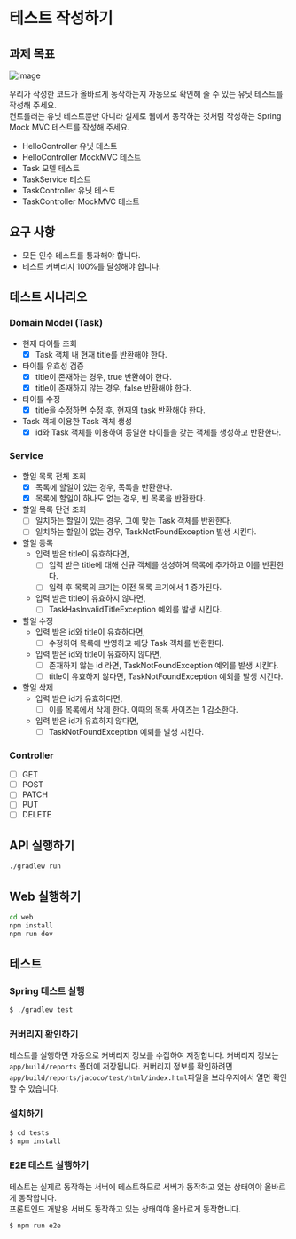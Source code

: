 # 테스트 작성하기

## 과제 목표

![image](https://user-images.githubusercontent.com/14071105/104756530-45f47f80-579f-11eb-9bbf-d47d065e207b.png)

우리가 작성한 코드가 올바르게 동작하는지 자동으로 확인해 줄 수 있는 유닛 테스트를 작성해 주세요.  
컨트롤러는 유닛 테스트뿐만 아니라 실제로 웹에서 동작하는 것처럼 작성하는 Spring Mock MVC 
테스트를 작성해 주세요.

* HelloController 유닛 테스트
* HelloController MockMVC 테스트
* Task 모델 테스트
* TaskService 테스트
* TaskController 유닛 테스트
* TaskController MockMVC 테스트

## 요구 사항

- 모든 인수 테스트를 통과해야 합니다.
- 테스트 커버리지 100%를 달성해야 합니다.

## 테스트 시나리오
### Domain Model (Task)
- 현재 타이틀 조회
  - [x] Task 객체 내 현재 title를 반환해야 한다.
- 타이틀 유효성 검증
  - [x] title이 존재하는 경우, true 반환해야 한다.
  - [x] title이 존재하지 않는 경우, false 반환해야 한다.
- 타이틀 수정
  - [x] title을 수정하면 수정 후, 현재의 task 반환해야 한다.
- Task 객체 이용한 Task 객체 생성
  - [x] id와 Task 객체를 이용하여 동일한 타이틀을 갖는 객체를 생성하고 반환한다.
### Service
- 할일 목록 전체 조회
  - [x] 목록에 할일이 있는 경우, 목록을 반환한다.
  - [x] 목록에 할일이 하나도 없는 경우, 빈 목록을 반환한다.
- 할일 목록 단건 조회
  - [ ] 일치하는 할일이 있는 경우, 그에 맞는 Task 객체를 반환한다.
  - [ ] 일치하는 할일이 없는 경우, TaskNotFoundException 발생 시킨다.
- 할일 등록
  - 입력 받은 title이 유효하다면,
    - [ ] 입력 받은 title에 대해 신규 객체를 생성하여 목록에 추가하고 이를 반환한다.
    - [ ] 입력 후 목록의 크기는 이전 목록 크기에서 1 증가된다.
  - 입력 받은 title이 유효하지 않다면,
    - [ ] TaskHasInvalidTitleException 예외를 발생 시킨다.
- 할일 수정
  - 입력 받은 id와 title이 유효하다면,
    - [ ] 수정하여 목록에 반영하고 해당 Task 객체를 반환한다.
  - 입력 받은 id와 title이 유효하지 않다면,
    - [ ] 존재하지 않는 id 라면, TaskNotFoundException 예외를 발생 시킨다.
    - [ ] title이 유효하지 않다면, TaskNotFoundException 예외를 발생 시킨다.
- 할일 삭제
  - 입력 받은 id가 유효하다면,
    - [ ] 이를 목록에서 삭제 한다. 이때의 목록 사이즈는 1 감소한다.
  - 입력 받은 id가 유효하지 않다면,
    - [ ] TaskNotFoundException 예뢰를 발생 시킨다.
### Controller
- [ ] GET
- [ ] POST
- [ ] PATCH
- [ ] PUT
- [ ] DELETE

## API 실행하기

```bash
./gradlew run
```

## Web 실행하기

```bash
cd web
npm install
npm run dev
```

## 테스트

### Spring 테스트 실행

```bash
$ ./gradlew test
```

### 커버리지 확인하기

테스트를 실행하면 자동으로 커버리지 정보를 수집하여 저장합니다. 커버리지 정보는 `app/build/reports`
폴더에 저장됩니다. 커버리지 정보를 확인하려면 `app/build/reports/jacoco/test/html/index.html`파일을
브라우저에서 열면 확인할 수 있습니다.

### 설치하기

```bash
$ cd tests
$ npm install
```

### E2E 테스트 실행하기

테스트는 실제로 동작하는 서버에 테스트하므로 서버가 동작하고 있는 상태여야 올바르게 동작합니다.  
프론트엔드 개발용 서버도 동작하고 있는 상태여야 올바르게 동작합니다.

```bash
$ npm run e2e
```


